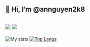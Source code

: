 ## 👋 Hi, I’m @annguyen2k8

![](https://komarev.com/ghpvc/?username=annguyen2k8&color=lightgrey) [![](https://img.shields.io/github/contributors/annguyen2k8.svg?color=lightgrey)](https://github.com/annguyen2k8/)
---
![My stats](https://github-readme-stats.vercel.app/api/?username=annguyen2k8&show_icons=true&hide_border=true&theme=transparent&count_private=true)
[![Top Langs](https://github-readme-stats.vercel.app/api/top-langs/?username=annguyen2k8&layout=compact&show_icons=true&hide_border=true&theme=transparent&count_private=true)](https://github.com/annguyen2k8)

<!---
annguyen2k8/annguyen2k8 is a ✨ special ✨ repository because its `README.md` (this file) appears on your GitHub profile.
You can click the Preview link to take a look at your changes.
--->
